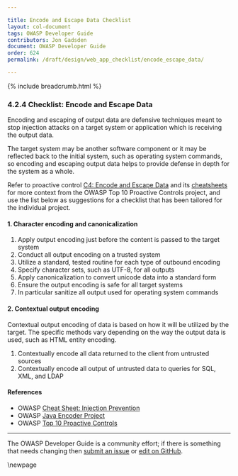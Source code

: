 ```yaml
---

title: Encode and Escape Data Checklist
layout: col-document
tags: OWASP Developer Guide
contributors: Jon Gadsden
document: OWASP Developer Guide
order: 624
permalink: /draft/design/web_app_checklist/encode_escape_data/

---
```


{% include breadcrumb.html %}

### 4.2.4 Checklist: Encode and Escape Data

Encoding and escaping of output data are defensive techniques meant to stop injection attacks
on a target system or application which is receiving the output data.

The target system may be another software component or it may be reflected back to the initial system,
such as operating system commands,
so encoding and escaping output data helps to provide defense in depth for the system as a whole.

Refer to proactive control [C4: Encode and Escape Data][control4] and its [cheatsheets][cheatsheet-proactive-c4]
for more context from the OWASP Top 10 Proactive Controls project,
and use the list below as suggestions for a checklist that has been tailored for the individual project.

#### 1. Character encoding and canonicalization

1. Apply output encoding just before the content is passed to the target system
1. Conduct all output encoding on a trusted system
1. Utilize a standard, tested routine for each type of outbound encoding
1. Specify character sets, such as UTF-8, for all outputs
1. Apply canonicalization to convert unicode data into a standard form
1. Ensure the output encoding is safe for all target systems
1. In particular sanitize all output used for operating system commands

#### 2. Contextual output encoding

Contextual output encoding of data is based on how it will be utilized by the target.
The specific methods vary depending on the way the output data is used, such as HTML entity encoding.

1. Contextually encode all data returned to the client from untrusted sources
1. Contextually encode all output of untrusted data to queries for SQL, XML, and LDAP

#### References

* OWASP [Cheat Sheet: Injection Prevention][ipcs]
* OWASP [Java Encoder Project][encoder]
* OWASP [Top 10 Proactive Controls][proactive10]

----

The OWASP Developer Guide is a community effort; if there is something that needs changing
then [submit an issue][issue060204] or [edit on GitHub][edit060204].

[cheatsheet-proactive-c4]: https://cheatsheetseries.owasp.org/IndexProactiveControls.html#c4-encode-and-escape-data
[control4]: https://owasp.org/www-project-proactive-controls/v3/en/c4-encode-escape-data
[edit060204]: https://github.com/OWASP/www-project-developer-guide/blob/main/draft/06-design/02-web-app-checklist/04-encode-escape-data.md
[encoder]: https://www.owasp.org/index.php/OWASP_Java_Encoder_Project
[ipcs]: https://cheatsheetseries.owasp.org/cheatsheets/Injection_Prevention_Cheat_Sheet.html
[issue060204]: https://github.com/OWASP/www-project-developer-guide/issues/new?labels=enhancement&template=request.md&title=Update:%2006-design/02-web-app-checklist/04-encode-escape-data
[proactive10]: https://owasp.org/www-project-proactive-controls/

\newpage
